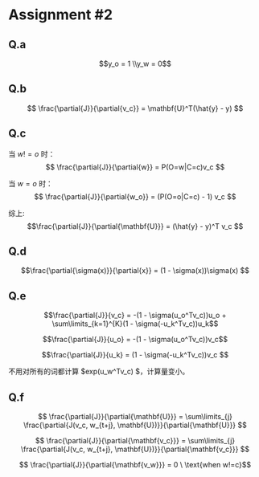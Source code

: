 # Assignment #2

## Q.a

$$y_o = 1 \\y_w = 0$$

## Q.b

$$ \frac{\partial{J}}{\partial{v_c}} = \mathbf{U}^T(\hat{y} - y) $$

## Q.c

当 $w!=o$ 时：
$$ \frac{\partial{J}}{\partial{w}} = P(O=w|C=c)v_c $$

当 $w=o$ 时：
$$ \frac{\partial{J}}{\partial{w_o}} = (P(O=o|C=c) - 1) v_c $$

综上:
$$\frac{\partial{J}}{\partial{\mathbf{U}}} = (\hat{y} - y)^T v_c $$

## Q.d

$$\frac{\partial{\sigma(x)}}{\partial{x}} = (1 - \sigma(x))\sigma(x) $$

## Q.e

$$\frac{\partial{J}}{v_c} = -(1 - \sigma(u_o^Tv_c))u_o + \sum\limits_{k=1}^{K}(1 - \sigma(-u_k^Tv_c))u_k$$

$$\frac{\partial{J}}{u_o} = -(1 - \sigma(u_o^Tv_c))v_c$$

$$\frac{\partial{J}}{u_k} = (1 - \sigma(-u_k^Tv_c))v_c $$

不用对所有的词都计算 $exp(u_w^Tv_c) $，计算量变小。

## Q.f

$$ \frac{\partial{J}}{\partial{\mathbf{U}}} = \sum\limits_{j} \frac{\partial{J(v_c, w_{t+j}, \mathbf{U})}}{\partial{\mathbf{U}}} $$

$$ \frac{\partial{J}}{\partial{\mathbf{v_c}}} = \sum\limits_{j} \frac{\partial{J(v_c, w_{t+j}, \mathbf{U})}}{\partial{\mathbf{v_c}}} $$

$$ \frac{\partial{J}}{\partial{\mathbf{v_w}}} = 0 \  \text{when w!=c}$$